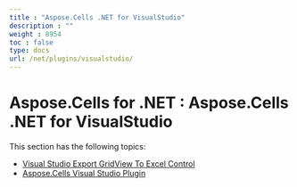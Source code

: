 ```yaml
---
title : "Aspose.Cells .NET for VisualStudio" 
description : "" 
weight : 8954 
toc : false
type: docs
url: /net/plugins/visualstudio/
---
```


# Aspose.Cells for .NET : Aspose.Cells .NET for VisualStudio


This section has the following topics:

*   [Visual Studio Export GridView To Excel Control](https://docs2.aspose.com/cells/net/plugins/visualstudio/visual+studio+export+gridview+to+excel+control)
*   [Aspose.Cells Visual Studio Plugin](https://docs2.aspose.com/cells/net/plugins/visualstudio/aspose.cells+visual+studio+plugin)

